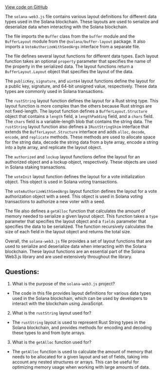 [View code on GitHub](https://github.com/solana-labs/solana-web3.js/blob/master/packages/library-legacy/src/layout.ts)

The `solana-web3.js` file contains various layout definitions for different data types used in the Solana blockchain. These layouts are used to serialize and deserialize data when interacting with the Solana blockchain.

The file imports the `Buffer` class from the `buffer` module and the `BufferLayout` module from the `@solana/buffer-layout` package. It also imports a `VoteAuthorizeWithSeedArgs` interface from a separate file.

The file defines several layout functions for different data types. Each layout function takes an optional `property` parameter that specifies the name of the property in the serialized data. The layout functions return a `BufferLayout.Layout` object that specifies the layout of the data.

The `publicKey`, `signature`, and `uint64` layout functions define the layout for a public key, signature, and 64-bit unsigned value, respectively. These data types are commonly used in Solana transactions.

The `rustString` layout function defines the layout for a Rust string type. This layout function is more complex than the others because Rust strings are not fixed-length. The layout function defines a `BufferLayout.Structure` object that contains a `length` field, a `lengthPadding` field, and a `chars` field. The `chars` field is a variable-length blob that contains the string data. The `rustString` layout function also defines a `IRustStringShim` interface that extends the `BufferLayout.Structure` interface and adds `alloc`, `decode`, `encode`, and `replicate` methods. These methods are used to allocate space for the string data, decode the string data from a byte array, encode a string into a byte array, and replicate the layout object.

The `authorized` and `lockup` layout functions define the layout for an authorized object and a lockup object, respectively. These objects are used in Solana staking transactions.

The `voteInit` layout function defines the layout for a vote initialization object. This object is used in Solana voting transactions.

The `voteAuthorizeWithSeedArgs` layout function defines the layout for a vote authorization object with a seed. This object is used in Solana voting transactions to authorize a new voter with a seed.

The file also defines a `getAlloc` function that calculates the amount of memory needed to serialize a given layout object. This function takes a `type` parameter that specifies the layout object and a `fields` parameter that specifies the data to be serialized. The function recursively calculates the size of each field in the layout object and returns the total size.

Overall, the `solana-web3.js` file provides a set of layout functions that are used to serialize and deserialize data when interacting with the Solana blockchain. These layout functions are an essential part of the Solana Web3.js library and are used extensively throughout the library.
## Questions: 
 1. What is the purpose of the `solana-web3.js` project?
- The code in this file provides layout definitions for various data types used in the Solana blockchain, which can be used by developers to interact with the blockchain using JavaScript.

2. What is the `rustString` layout used for?
- The `rustString` layout is used to represent Rust String types in the Solana blockchain, and provides methods for encoding and decoding these types to and from byte arrays.

3. What is the `getAlloc` function used for?
- The `getAlloc` function is used to calculate the amount of memory that needs to be allocated for a given layout and set of fields, taking into account any nested structures or arrays. This can be useful for optimizing memory usage when working with large amounts of data.